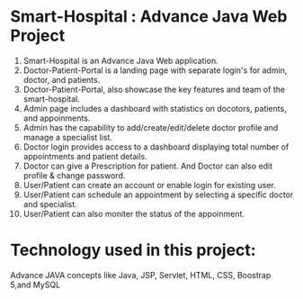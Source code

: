 # Smart-Hospital : Advance Java Web Project
1) Smart-Hospital is an Advance Java Web application.
2) Doctor-Patient-Portal is a landing page with separate login's for admin, doctor, and patients.
3) Doctor-Patient-Portal, also showcase the key features and team of the smart-hospital.
4) Admin page includes a dashboard with statistics on docotors, patients, and appoinments.
5) Admin has the capability to add/create/edit/delete doctor profile and manage a specialist list.
6) Doctor login provides access to a dashboard displaying total number of appointments and patient details.
7) Doctor can give a Prescription for patient. And Doctor can also edit profile & change password.
8) User/Patient can create an account or enable login for existing user.
9) User/Patient can schedule an appointment by selecting a specific doctor and specialist.
10) User/Patient can also moniter the status of the appoinment.
# Technology used in this project: 
Advance JAVA concepts like Java, JSP, Servlet, HTML, CSS, Boostrap 5,and MySQL
